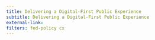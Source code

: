 ```yaml
---
title: Delivering a Digital-First Public Experience
subtitle: Delivering a Digital-First Public Experience
external-link: 
filters: fed-policy cx
---
```

